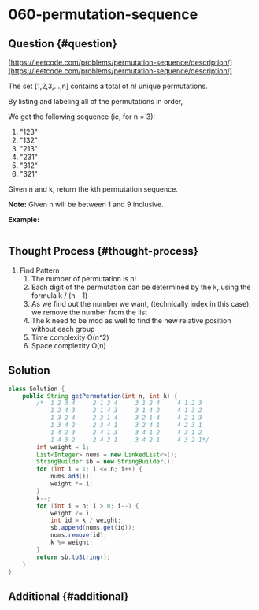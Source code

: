 # 060-permutation-sequence

## Question {#question}

[https://leetcode.com/problems/permutation-sequence/description/](https://leetcode.com/problems/permutation-sequence/description/)

The set \[1,2,3,…,n\] contains a total of n! unique permutations.

By listing and labeling all of the permutations in order,

We get the following sequence \(ie, for n = 3\):

1. "123"
2. "132"
3. "213"
4. "231"
5. "312"
6. "321"

Given n and k, return the kth permutation sequence.

**Note:** Given n will be between 1 and 9 inclusive.

**Example:**

```text

```

## Thought Process {#thought-process}

1. Find Pattern
   1. The number of permutation is n!
   2. Each digit of the permutation can be determined by the k, using the formula k / \(n - 1\)
   3. As we find out the number we want, \(technically index in this case\), we remove the number from the list
   4. The k need to be mod as well to find the new relative position without each group
   5. Time complexity O\(n^2\)
   6. Space complexity O\(n\)

## Solution

```java
class Solution {
    public String getPermutation(int n, int k) {
        /*  1 2 3 4     2 1 3 4     3 1 2 4     4 1 2 3
            1 2 4 3     2 1 4 3     3 1 4 2     4 1 3 2
            1 3 2 4     2 3 1 4     3 2 1 4     4 2 1 3
            1 3 4 2     2 3 4 1     3 2 4 1     4 2 3 1
            1 4 2 3     2 4 1 3     3 4 1 2     4 3 1 2
            1 4 3 2     2 4 3 1     3 4 2 1     4 3 2 1*/
        int weight = 1;
        List<Integer> nums = new LinkedList<>();
        StringBuilder sb = new StringBuilder();
        for (int i = 1; i <= n; i++) {
            nums.add(i);
            weight *= i;
        }
        k--;
        for (int i = n; i > 0; i--) {
            weight /= i;
            int id = k / weight;
            sb.append(nums.get(id));
            nums.remove(id);
            k %= weight;
        }
        return sb.toString();
    }
}
```

## Additional {#additional}

